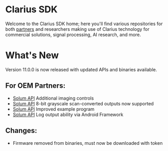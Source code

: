 # Clarius SDK

Welcome to the Clarius SDK home; here you'll find various repositories for both [partners](https://github.com/clariusdev/.github/blob/main/partners.md) and researchers making use of Clarius technology for commercial solutions, signal processing, AI research, and more.

What's New
==========

Version 11.0.0 is now released with updated APIs and binaries available.

## For OEM Partners:
* [Solum API](https://github.com/clariusdev/solum) Additional imaging controls
* [Solum API](https://github.com/clariusdev/solum) 8-bit grayscale scan-converted outputs now supported
* [Solum API](https://github.com/clariusdev/solum) Improved example program
* [Solum API](https://github.com/clariusdev/solum) Log output ability via Android Framework

## Changes:
* Firmware removed from binaries, must now be downloaded with token
